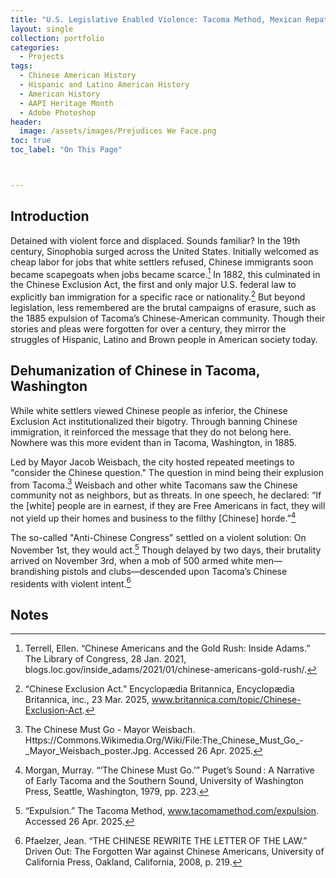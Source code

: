 ```yaml
---
title: "U.S. Legislative Enabled Violence: Tacoma Method, Mexican Repatriation and ICE"
layout: single
collection: portfolio
categories:
  - Projects
tags:
  - Chinese American History
  - Hispanic and Latino American History
  - American History
  - AAPI Heritage Month
  - Adobe Photoshop
header:
  image: /assets/images/Prejudices We Face.png
toc: true
toc_label: "On This Page"



---
```

## Introduction
Detained with violent force and displaced. Sounds familiar? In the 19th century, Sinophobia surged across the United States. Initially welcomed as cheap labor for jobs that white settlers refused, Chinese immigrants soon became scapegoats when jobs became scarce.[^1] In 1882, this culminated in the Chinese Exclusion Act, the first and only major U.S. federal law to explicitly ban immigration for a specific race or nationality.[^2] But beyond legislation, less remembered are the brutal campaigns of erasure, such as the 1885 expulsion of Tacoma’s Chinese-American community. Though their stories and pleas were forgotten for over a century, they mirror the struggles of Hispanic, Latino and Brown people in American society today.

## Dehumanization of Chinese in Tacoma, Washington
While white settlers viewed Chinese people as inferior, the Chinese Exclusion Act institutionalized their bigotry. Through banning Chinese immigration, it reinforced the message that they do not belong here. Nowhere was this more evident than in Tacoma, Washington, in 1885.

Led by Mayor Jacob Weisbach, the city hosted repeated meetings to "consider the Chinese question." The question in mind being their explusion from Tacoma.[^3] Weisbach and other white Tacomans saw the Chinese community not as neighbors, but as threats. In one speech, he declared: “If the [white] people are in earnest, if they are Free Americans in fact, they will not yield up their homes and business to the filthy [Chinese] horde.”[^4]

The so-called "Anti-Chinese Congress" settled on a violent solution: On November 1st, they would act.[^5] Though delayed by two days, their brutality arrived on November 3rd, when a mob of 500 armed white men—brandishing pistols and clubs—descended upon Tacoma’s Chinese residents with violent intent.[^6]


## Notes
[^1]: Terrell, Ellen. “Chinese Americans and the Gold Rush: Inside Adams.” The Library of Congress, 28 Jan. 2021, blogs.loc.gov/inside_adams/2021/01/chinese-americans-gold-rush/. 
[^2]: “Chinese Exclusion Act.” Encyclopædia Britannica, Encyclopædia Britannica, inc., 23 Mar. 2025, www.britannica.com/topic/Chinese-Exclusion-Act. 
[^3]: The Chinese Must Go - Mayor Weisbach. Https://Commons.Wikimedia.Org/Wiki/File:The_Chinese_Must_Go_-_Mayor_Weisbach_poster.Jpg. Accessed 26 Apr. 2025. 
[^4]: Morgan, Murray. “‘The Chinese Must Go.’” Puget’s Sound : A Narrative of Early Tacoma and the Southern Sound, University of Washington Press,  Seattle, Washington, 1979, pp. 223. 
[^5]: “Expulsion.” The Tacoma Method, www.tacomamethod.com/expulsion. Accessed 26 Apr. 2025. 
[^6]: Pfaelzer, Jean. “THE CHINESE REWRITE THE LETTER OF THE LAW.” Driven Out: The Forgotten War against Chinese Americans, University of California Press, Oakland, California, 2008, p. 219. 
